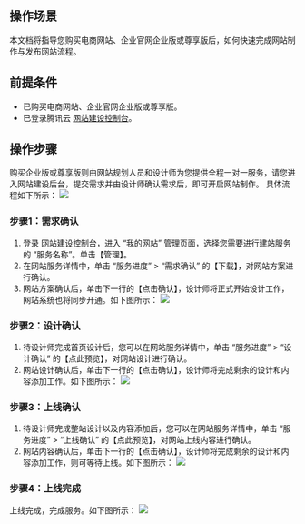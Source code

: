 ## 操作场景
本文档将指导您购买电商网站、企业官网企业版或尊享版后，如何快速完成网站制作与发布网站流程。

## 前提条件
- 已购买电商网站、企业官网企业版或尊享版。
- 已登录腾讯云 [网站建设控制台](https://console.cloud.tencent.com/wds)。

## 操作步骤
购买企业版或尊享版则由网站规划人员和设计师为您提供全程一对一服务，请您进入网站建设后台，提交需求并由设计师确认需求后，即可开启网站制作。
具体流程如下所示：
![](https://main.qcloudimg.com/raw/5026b45ce374a5788252f8484de9e58e.png)

### 步骤1：需求确认
1. 登录 [网站建设控制台](https://console.cloud.tencent.com/wds)，进入 “我的网站” 管理页面，选择您需要进行建站服务的 “服务名称”。单击【管理】。
2. 在网站服务详情中，单击 “服务进度” > “需求确认” 的【下载】，对网站方案进行确认。
3. 网站方案确认后，单击下一行的【点击确认】，设计师将正式开始设计工作，网站系统也将同步开通。如下图所示：
![](https://main.qcloudimg.com/raw/5a9e8fd6bb14c0635f4fd6fd3c53e1ea.png)

### 步骤2：设计确认
1. 待设计师完成首页设计后，您可以在网站服务详情中，单击 “服务进度” > “设计确认” 的【点此预览】，对网站设计进行确认。
2. 网站设计确认后，单击下一行的【点击确认】，设计师将完成剩余的设计和内容添加工作。如下图所示：
![](https://main.qcloudimg.com/raw/26be316d6ca8daaa7937384633767d96.png)

### 步骤3：上线确认
1. 待设计师完成整站设计以及内容添加后，您可以在网站服务详情中，单击 “服务进度” > “上线确认” 的【点此预览】，对网站上线内容进行确认。
2. 网站内容确认后，单击下一行的【点击确认】，设计师将完成剩余的设计和内容添加工作，则可等待上线。如下图所示：
![](https://main.qcloudimg.com/raw/12b8a7b9b425a0f99dc356d84ade21e9.png)

### 步骤4：上线完成
上线完成，完成服务。如下图所示：
![](https://main.qcloudimg.com/raw/dd4eb54c0c022205f67607b1cf8c6032.png)


 

